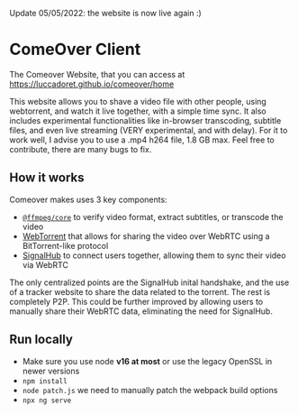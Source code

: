 Update 05/05/2022: the website is now live again :)

# ComeOver Client

The Comeover Website, that you can access at https://luccadoret.github.io/comeover/home

This website allows you to shave a video file with other people, using webtorrent, and watch it live together, with a simple time sync. It also includes experimental functionalities like in-browser transcoding, subtitle files, and even live streaming (VERY experimental, and with delay).
For it to work well, I advise you to use a .mp4 h264 file, 1.8 GB max. Feel free to contribute, there are many bugs to fix.

## How it works

Comeover makes uses 3 key components:

- [`@ffmpeg/core`](https://github.com/ffmpegwasm/ffmpeg.wasm-core) to verify video format, extract subtitles, or transcode the video
- [WebTorrent](https://webtorrent.io/) that allows for sharing the video over WebRTC using a BitTorrent-like protocol
- [SignalHub](https://github.com/mafintosh/signalhub) to connect users together, allowing them to sync their video via WebRTC

The only centralized points are the SignalHub inital handshake, and the use of a tracker website to share the data related to the torrent. The rest is completely P2P. This could be further improved by allowing users to manually share their WebRTC data, eliminating the need for SignalHub.

## Run locally

- Make sure you use node **v16 at most** or use the legacy OpenSSL in newer versions
- `npm install`
- `node patch.js`  we need to manually patch the webpack build options
- `npx ng serve`